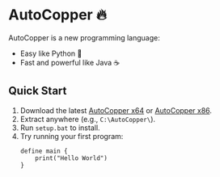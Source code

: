 # AutoCopper 🔥

AutoCopper is a new programming language:
- Easy like Python 🐍
- Fast and powerful like Java ☕

## Quick Start
1. Download the latest [AutoCopper x64](autocopper_x64.zip) or [AutoCopper x86](autocopper_x86.zip).
2. Extract anywhere (e.g., `C:\AutoCopper\`).
3. Run `setup.bat` to install.
4. Try running your first program:
   ```ac
   define main {
       print("Hello World")
   }
